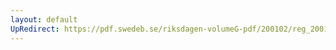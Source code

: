 ```yaml
---
layout: default
UpRedirect: https://pdf.swedeb.se/riksdagen-volumeG-pdf/200102/reg_200102/reg_200102_0593.pdf
---
```

